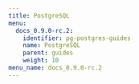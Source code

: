 ```yaml
---
title: PostgreSQL
menu:
  docs_0.9.0-rc.2:
    identifier: pg-postgres-guides
    name: PostgreSQL
    parent: guides
    weight: 10
menu_name: docs_0.9.0-rc.2
---
```


